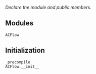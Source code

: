 *Declare the module and public members.*

## Modules

```@docs
ACFlow
```

## Initialization

```@docs
_precompile
ACFlow.__init__
```

